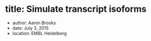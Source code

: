 # title: Simulate transcript isoforms

* author: Aaron Brooks
* date: July 3, 2015
* location: EMBL Heidelberg



